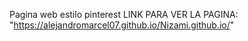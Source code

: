 Pagina web estilo pinterest 
LINK PARA VER LA PAGINA: "https://alejandromarcel07.github.io/Nizami.github.io/"
